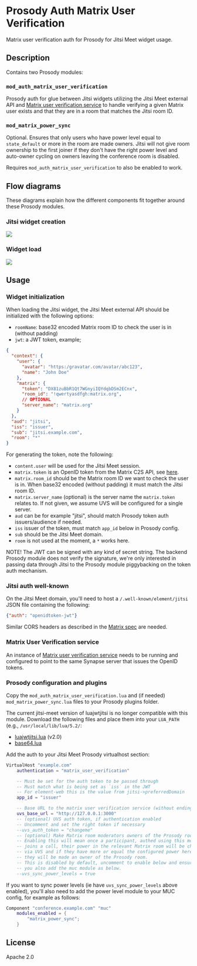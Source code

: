# Prosody Auth Matrix User Verification

Matrix user verification auth for Prosody for Jitsi Meet widget usage.

## Description

Contains two Prosody modules:

### `mod_auth_matrix_user_verification`

Prosody auth for glue between Jitsi widgets utilizing the Jitsi Meet external API 
and [Matrix user verification service](https://github.com/matrix-org/matrix-user-verification-service)
to handle verifying a given Matrix user exists and that they are in a room that
matches the Jitsi room ID.

### `mod_matrix_power_sync`

Optional. Ensures that only users who have power level equal to `state_default` or more
in the room are made owners. Jitsi will not give room ownership to the first joiner
if they don't have the right power level and auto-owner cycling on owners leaving
the conference room is disabled.

Requires `mod_auth_matrix_user_verification` to also be enabled to work.

## Flow diagrams

These diagrams explain how the different components fit together around these Prosody modules.

### Jitsi widget creation

![](widget_creation.png)
            
### Widget load

![](widget_load.png)
              
## Usage

### Widget initialization

When loading the Jitsi widget, the Jitsi Meet external API should be 
initialized with the following options:

* `roomName`: base32 encoded Matrix room ID to check the user is in (without padding)
* `jwt`: a JWT token, example;

```json
{
  "context": {
    "user": {
      "avatar": "https:/gravatar.com/avatar/abc123",
      "name": "John Doe"
    },
    "matrix": {
      "token": "DX81zuBbR1Qt7WGnyiIQYdqbDSm2ECnx",
      "room_id": "!qwertyasdfgh:matrix.org",
      // OPTIONAL
      "server_name": "matrix.org"
    }
  },
  "aud": "jitsi",
  "iss": "issuer",
  "sub": "jitsi.example.com",
  "room": "*"
}
```

For generating the token, note the following:

* `content.user` will be used for the Jitsi Meet session.
* `matrix.token` is an OpenID token from the Matrix C2S API, see [here](https://matrix.org/docs/spec/client_server/r0.6.1#id154).
* `matrix.room_id` should be the Matrix room ID we want to check the user is in. When base32 encoded (without padding) it must match the Jitsi room ID.
* `matrix.server_name` (optional) is the server name the `matrix.token` relates to. If not given, we assume UVS will be configured for a single server.
* `aud` can be for example "jitsi", should match Prosody token auth issuers/audience if needed.
* `iss` issuer of the token, must match `app_id` below in Prosody config.
* `sub` should be the Jitsi Meet domain.
* `room` is not used at the moment, a `*` works here.

NOTE! The JWT can be signed with any kind of secret string. The backend Prosody module
does not verify the signature, we're only interested in passing data through Jitsi to the
Prosody module piggybacking on the token auth mechanism.

### Jitsi auth well-known

On the Jitsi Meet domain, you'll need to host a `/.well-known/element/jitsi` 
JSON file containing the following:

```json
{"auth": "openidtoken-jwt"}
```

Similar CORS headers as described in the [Matrix spec](https://spec.matrix.org/unstable/client-server-api/#web-browser-clients) are needed.

### Matrix User Verification service

An instance of [Matrix user verification service](https://github.com/matrix-org/matrix-user-verification-service)
needs to be running and configured to point to the same Synapse server that issues
the OpenID tokens.

### Prosody configuration and plugins

Copy the `mod_auth_matrix_user_verification.lua` and (if needed) `mod_matrix_power_sync.lua`
files to your Prosody plugins folder.

The current jitsi-meet version of luajwtjitsi is no longer compatible with this module.
Download the following files and place them into your `LUA_PATH` (e.g., `/usr/local/lib/lua/5.2/`:
- [luajwtjitsi.lua](https://raw.githubusercontent.com/jitsi/luajwtjitsi/v2.0/luajwtjitsi.lua) (v2.0)
- [base64.lua](https://raw.githubusercontent.com/iskolbin/lbase64/master/base64.lua)

Add the auth to your Jitsi Meet Prosody virtualhost section:

```lua
VirtualHost "example.com"
    authentication = "matrix_user_verification"

    -- Must be set for the auth token to be passed through
    -- Must match what is being set as `iss` in the JWT
    -- For element-web this is the value from jitsi->preferredDomain
    app_id = "issuer"

    -- Base URL to the matrix user verification service (without ending slash)
    uvs_base_url = "http://127.0.0.1:3000"
    -- (optional) UVS auth token, if authentication enabled
    -- Uncomment and set the right token if necessary
    --uvs_auth_token = "changeme"
    -- (optional) Make Matrix room moderators owners of the Prosody room.
    -- Enabling this will mean once a participant, authed using this module,
    -- joins a call, their power in the relevant Matrix room will be checked
    -- via UVS and if they have more or equal the configured power here,
    -- they will be made an owner of the Prosody room.
    -- This is disabled by default, uncomment to enable below and ensure
    -- you also add the muc module as below.
    --uvs_sync_power_levels = true
```

If you want to sync power levels (ie have `uvs_sync_power_levels` above enabled), 
you'll also need to add the power level module to your MUC config, for example as follows:

```lua
Component "conference.example.com" "muc"
    modules_enabled = {
        "matrix_power_sync";
    }
```

## License

Apache 2.0
